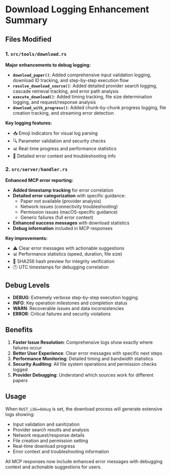 # Download Logging Enhancement Summary

## Files Modified

### 1. `src/tools/download.rs`
**Major enhancements to debug logging:**

- **`download_paper()`**: Added comprehensive input validation logging, download ID tracking, and step-by-step execution flow
- **`resolve_download_source()`**: Added detailed provider search logging, cascade retrieval tracking, and error path analysis
- **`execute_download()`**: Added timing tracking, file size determination logging, and request/response analysis
- **`download_with_progress()`**: Added chunk-by-chunk progress logging, file creation tracking, and streaming error detection

**Key logging features:**
- 📥 Emoji indicators for visual log parsing
- 🔍 Parameter validation and security checks
- 📊 Real-time progress and performance statistics
- 🔧 Detailed error context and troubleshooting info

### 2. `src/server/handler.rs`
**Enhanced MCP error reporting:**

- **Added timestamp tracking** for error correlation
- **Detailed error categorization** with specific guidance:
  - Paper not available (provider analysis)
  - Network issues (connectivity troubleshooting)
  - Permission issues (macOS-specific guidance)
  - Generic failures (full error context)
- **Enhanced success messages** with download statistics
- **Debug information** included in MCP responses

**Key improvements:**
- ⚠️ Clear error messages with actionable suggestions
- 📊 Performance statistics (speed, duration, file size)
- 🔐 SHA256 hash preview for integrity verification
- 🕐 UTC timestamps for debugging correlation

## Debug Levels

- **DEBUG**: Extremely verbose step-by-step execution logging
- **INFO**: Key operation milestones and completion status
- **WARN**: Recoverable issues and data inconsistencies
- **ERROR**: Critical failures and security violations

## Benefits

1. **Faster Issue Resolution**: Comprehensive logs show exactly where failures occur
2. **Better User Experience**: Clear error messages with specific next steps
3. **Performance Monitoring**: Detailed timing and bandwidth statistics
4. **Security Auditing**: All file system operations and permission checks logged
5. **Provider Debugging**: Understand which sources work for different papers

## Usage

When `RUST_LOG=debug` is set, the download process will generate extensive logs showing:
- Input validation and sanitization
- Provider search results and analysis
- Network request/response details
- File creation and permission setting
- Real-time download progress
- Error context and troubleshooting information

All MCP responses now include enhanced error messages with debugging context and actionable suggestions for users.
